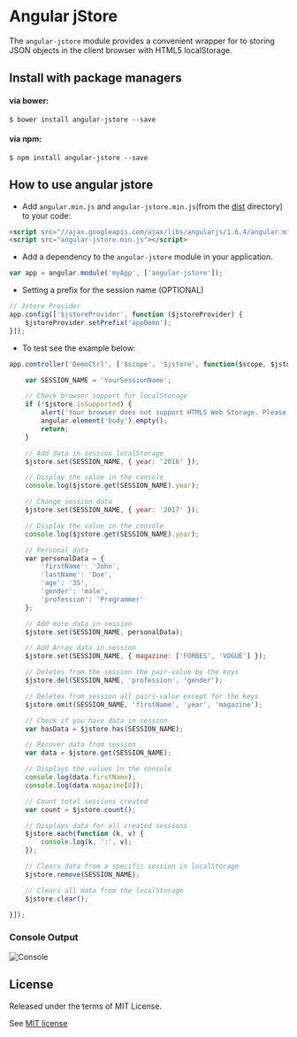 # Angular jStore

The `angular-jstore` module provides a convenient wrapper for to storing JSON objects in the client browser with HTML5 localStorage. 


## Install with package managers

#### via bower:
```
$ bower install angular-jstore --save
```
#### via npm:
```
$ npm install angular-jstore --save
```


## How to use angular jstore

* Add `angular.min.js` and `angular-jstore.min.js`(from the [dist](https://github.com/giovanniramos/angular-jstore/tree/master/dist) directory) to your code:

```html
<script src="//ajax.googleapis.com/ajax/libs/angularjs/1.6.4/angular.min.js"></script>
<script src="angular-jstore.min.js"></script>
```

* Add a dependency to the `angular-jstore` module in your application.

```js
var app = angular.module('myApp', ['angular-jstore']);
```

* Setting a prefix for the session name (OPTIONAL)

```js
// Jstore Provider
app.config(['$jstoreProvider', function ($jstoreProvider) {
    $jstoreProvider.setPrefix('appDemo');
}]);
```

* To test see the example below:

```js
app.controller('DemoCtrl', ['$scope', '$jstore', function($scope, $jstore) {

    var SESSION_NAME = 'YourSessionName';

    // Check browser support for localStorage
    if (!$jstore.isSupported) {
        alert('Your browser does not support HTML5 Web Storage. Please upgrade to a modern browser.');
        angular.element('body').empty();
        return;
    }

    // Add data in session localStorage
    $jstore.set(SESSION_NAME, { year: '2016' });

    // Display the value in the console
    console.log($jstore.get(SESSION_NAME).year);

    // Change session data
    $jstore.set(SESSION_NAME, { year: '2017' });

    // Display the value in the console
    console.log($jstore.get(SESSION_NAME).year);

    // Personal data
    var personalData = {
        'firstName': 'John',
        'lastName': 'Doe',
        'age': '35',
        'gender': 'male',
        'profession': 'Programmer'
    };

    // Add more data in session
    $jstore.set(SESSION_NAME, personalData);

    // Add Array data in session
    $jstore.set(SESSION_NAME, { magazine: ['FORBES', 'VOGUE'] });

    // Deletes from the session the pair-value by the keys
    $jstore.del(SESSION_NAME, 'profession', 'gender');

    // Deletes from session all pairs-value except for the keys
    $jstore.omit(SESSION_NAME, 'firstName', 'year', 'magazine');

    // Check if you have data in session
    var hasData = $jstore.has(SESSION_NAME);

    // Recover data from session
    var data = $jstore.get(SESSION_NAME);

    // Displays the values in the console
    console.log(data.firstName);
    console.log(data.magazine[0]);

    // Count total sessions created
    var count = $jstore.count();

    // Displays data for all created sessions
    $jstore.each(function (k, v) {
        console.log(k, ':', v);
    });

    // Clears data from a specific session in localStorage
    $jstore.remove(SESSION_NAME);

    // Clears all data from the localStorage
    $jstore.clear();

}]);
```


### Console Output

![Console](http://i.imgur.com/p7flSIv.png)


## License

Released under the terms of MIT License.

See [MIT license](http://opensource.org/licenses/MIT "MIT License")